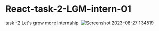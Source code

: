 # React-task-2-LGM-intern-01
task -2  Let's grow more Internship
<img> ![Screenshot 2023-08-27 134519](https://github.com/harshsinghcs/React-task-2-LGM-intern-01/assets/115187902/dcae0b0c-cdbc-47d3-bb1d-9a33c9fdf873) </img>

